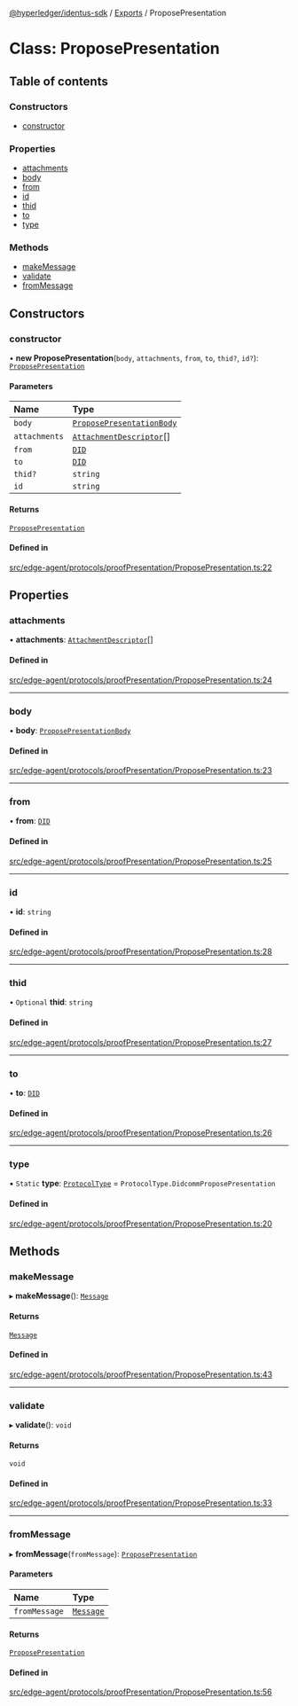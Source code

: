 [@hyperledger/identus-sdk](../README.md) / [Exports](../modules.md) / ProposePresentation

# Class: ProposePresentation

## Table of contents

### Constructors

- [constructor](ProposePresentation.md#constructor)

### Properties

- [attachments](ProposePresentation.md#attachments)
- [body](ProposePresentation.md#body)
- [from](ProposePresentation.md#from)
- [id](ProposePresentation.md#id)
- [thid](ProposePresentation.md#thid)
- [to](ProposePresentation.md#to)
- [type](ProposePresentation.md#type)

### Methods

- [makeMessage](ProposePresentation.md#makemessage)
- [validate](ProposePresentation.md#validate)
- [fromMessage](ProposePresentation.md#frommessage)

## Constructors

### constructor

• **new ProposePresentation**(`body`, `attachments`, `from`, `to`, `thid?`, `id?`): [`ProposePresentation`](ProposePresentation.md)

#### Parameters

| Name | Type |
| :------ | :------ |
| `body` | [`ProposePresentationBody`](../interfaces/ProposePresentationBody.md) |
| `attachments` | [`AttachmentDescriptor`](Domain.AttachmentDescriptor.md)[] |
| `from` | [`DID`](Domain.DID.md) |
| `to` | [`DID`](Domain.DID.md) |
| `thid?` | `string` |
| `id` | `string` |

#### Returns

[`ProposePresentation`](ProposePresentation.md)

#### Defined in

[src/edge-agent/protocols/proofPresentation/ProposePresentation.ts:22](https://github.com/hyperledger-identus/sdk-ts/blob/966e04ee4b9d4ba9d1e404c4d3d062abcf854530/src/edge-agent/protocols/proofPresentation/ProposePresentation.ts#L22)

## Properties

### attachments

• **attachments**: [`AttachmentDescriptor`](Domain.AttachmentDescriptor.md)[]

#### Defined in

[src/edge-agent/protocols/proofPresentation/ProposePresentation.ts:24](https://github.com/hyperledger-identus/sdk-ts/blob/966e04ee4b9d4ba9d1e404c4d3d062abcf854530/src/edge-agent/protocols/proofPresentation/ProposePresentation.ts#L24)

___

### body

• **body**: [`ProposePresentationBody`](../interfaces/ProposePresentationBody.md)

#### Defined in

[src/edge-agent/protocols/proofPresentation/ProposePresentation.ts:23](https://github.com/hyperledger-identus/sdk-ts/blob/966e04ee4b9d4ba9d1e404c4d3d062abcf854530/src/edge-agent/protocols/proofPresentation/ProposePresentation.ts#L23)

___

### from

• **from**: [`DID`](Domain.DID.md)

#### Defined in

[src/edge-agent/protocols/proofPresentation/ProposePresentation.ts:25](https://github.com/hyperledger-identus/sdk-ts/blob/966e04ee4b9d4ba9d1e404c4d3d062abcf854530/src/edge-agent/protocols/proofPresentation/ProposePresentation.ts#L25)

___

### id

• **id**: `string`

#### Defined in

[src/edge-agent/protocols/proofPresentation/ProposePresentation.ts:28](https://github.com/hyperledger-identus/sdk-ts/blob/966e04ee4b9d4ba9d1e404c4d3d062abcf854530/src/edge-agent/protocols/proofPresentation/ProposePresentation.ts#L28)

___

### thid

• `Optional` **thid**: `string`

#### Defined in

[src/edge-agent/protocols/proofPresentation/ProposePresentation.ts:27](https://github.com/hyperledger-identus/sdk-ts/blob/966e04ee4b9d4ba9d1e404c4d3d062abcf854530/src/edge-agent/protocols/proofPresentation/ProposePresentation.ts#L27)

___

### to

• **to**: [`DID`](Domain.DID.md)

#### Defined in

[src/edge-agent/protocols/proofPresentation/ProposePresentation.ts:26](https://github.com/hyperledger-identus/sdk-ts/blob/966e04ee4b9d4ba9d1e404c4d3d062abcf854530/src/edge-agent/protocols/proofPresentation/ProposePresentation.ts#L26)

___

### type

▪ `Static` **type**: [`ProtocolType`](../enums/ProtocolType.md) = `ProtocolType.DidcommProposePresentation`

#### Defined in

[src/edge-agent/protocols/proofPresentation/ProposePresentation.ts:20](https://github.com/hyperledger-identus/sdk-ts/blob/966e04ee4b9d4ba9d1e404c4d3d062abcf854530/src/edge-agent/protocols/proofPresentation/ProposePresentation.ts#L20)

## Methods

### makeMessage

▸ **makeMessage**(): [`Message`](Domain.Message-1.md)

#### Returns

[`Message`](Domain.Message-1.md)

#### Defined in

[src/edge-agent/protocols/proofPresentation/ProposePresentation.ts:43](https://github.com/hyperledger-identus/sdk-ts/blob/966e04ee4b9d4ba9d1e404c4d3d062abcf854530/src/edge-agent/protocols/proofPresentation/ProposePresentation.ts#L43)

___

### validate

▸ **validate**(): `void`

#### Returns

`void`

#### Defined in

[src/edge-agent/protocols/proofPresentation/ProposePresentation.ts:33](https://github.com/hyperledger-identus/sdk-ts/blob/966e04ee4b9d4ba9d1e404c4d3d062abcf854530/src/edge-agent/protocols/proofPresentation/ProposePresentation.ts#L33)

___

### fromMessage

▸ **fromMessage**(`fromMessage`): [`ProposePresentation`](ProposePresentation.md)

#### Parameters

| Name | Type |
| :------ | :------ |
| `fromMessage` | [`Message`](Domain.Message-1.md) |

#### Returns

[`ProposePresentation`](ProposePresentation.md)

#### Defined in

[src/edge-agent/protocols/proofPresentation/ProposePresentation.ts:56](https://github.com/hyperledger-identus/sdk-ts/blob/966e04ee4b9d4ba9d1e404c4d3d062abcf854530/src/edge-agent/protocols/proofPresentation/ProposePresentation.ts#L56)

